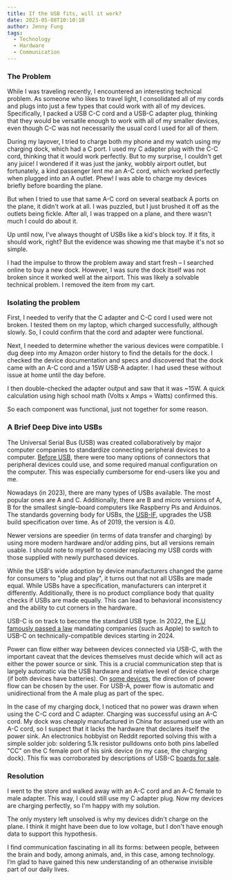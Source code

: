 ```yaml
---
title: If the USB fits, will it work?
date: 2023-05-08T10:10:10
author: Jenny Fung
tags:
  - Technology
  - Hardware
  - Communication
---
```


### The Problem

While I was traveling recently, I encountered an interesting technical problem. As someone who likes to travel light, I consolidated all of my cords and plugs into just a few types that could work with all of my devices. Specifically, I packed a USB C-C cord and a USB-C adapter plug, thinking that they would be versatile enough to work with all of my smaller devices, even though C-C was not necessarily the usual cord I used for all of them.

<!--more-->

During my layover, I tried to charge both my phone and my watch using my charging dock, which had a C port. I used my C adapter plug with the C-C cord, thinking that it would work perfectly. But to my surprise, I couldn't get any juice! I wondered if it was just the janky, wobbly airport outlet, but fortunately, a kind passenger lent me an A-C cord, which worked perfectly when plugged into an A outlet. Phew! I was able to charge my devices briefly before boarding the plane.

But when I tried to use that same A-C cord on several seatback A ports on the plane, it didn't work at all. I was puzzled, but I just brushed it off as the outlets being fickle. After all, I was trapped on a plane, and there wasn't much I could do about it.

Up until now, I've always thought of USBs like a kid's block toy. If it fits, it should work, right? But the evidence was showing me that maybe it's not so simple.

I had the impulse to throw the problem away and start fresh – I searched online to buy a new dock. However, I was sure the dock itself was not broken since it worked well at the airport. This was likely a solvable technical problem. I removed the item from my cart.

### Isolating the problem 

First, I needed to verify that the C adapter and C-C cord I used were not broken. I tested them on my laptop, which charged successfully, although slowly. So, I could confirm that the cord and adapter were functional.

Next, I needed to determine whether the various devices were compatible. I dug deep into my Amazon order history to find the details for the dock. I checked the device documentation and specs and discovered that the dock came with an A-C cord and a 15W USB-A adapter. I had used these without issue at home until the day before.



I then double-checked the adapter output and saw that it was ~15W. A quick calculation using high school math (Volts x Amps = Watts) confirmed this.

So each component was functional, just not together for some reason.

### A Brief Deep Dive into USBs

The Universal Serial Bus (USB) was created collaboratively by major computer companies to standardize connecting peripheral devices to a computer. [Before USB][usb-history], there were too many options of connectors that peripheral devices could use, and some required manual configuration on the computer. This was especially cumbersome for end-users like you and me.

Nowadays (in 2023), there are many types of USBs available. The most popular ones are A and C. Additionally, there are B and micro versions of A, B for the smallest single-board computers like Raspberry Pis and Arduinos. The standards governing body for USBs, the [USB-IF][usb-if], upgrades the USB build specification over time. As of 2019, the version is 4.0. 

Newer versions are speedier (in terms of data transfer and charging) by using more modern hardware and/or adding pins, but all versions remain usable. I should note to myself to consider replacing my USB cords with those supplied with newly purchased devices.

While the USB's wide adoption by device manufacturers changed the game for consumers to "plug and play", it turns out that not all USBs are made equal. While USBs have a specification, manufacturers can interpret it differently. Additionally, there is no product compliance body that quality checks if USBs are made equally. This can lead to behavioral inconsistency and the ability to cut corners in the hardware.

USB-C is on track to become the standard USB type. In 2022, the [E.U famously passed a law][usbc-law] mandating companies (such as Apple) to switch to USB-C on technically-compatible devices starting in 2024.

Power can flow either way between devices connected via USB-C, with the important caveat that the devices themselves must decide which will act as either the power source or sink. This is a crucial communication step that is largely automatic via the USB hardware and relative level of device charge (if both devices have batteries). On [some devices][choose-usb-adventure], the direction of power flow can be chosen by the user. For USB-A, power flow is automatic and unidirectional from the A male plug as part of the spec.

In the case of my charging dock, I noticed that no power was drawn when using the C-C cord and C adapter. Charging was successful using an A-C cord. My dock was cheaply manufactured in China for assumed use with an A-C cord, so I suspect that it lacks the hardware that declares itself the power sink. An electronics hobbyist on Reddit reported solving this with a simple solder job: soldering 5.1k resistor pulldowns onto both pins labelled "CC" on the C female port of his sink device (in my case, the charging dock). This fix was corroborated by descriptions of USB-C [boards for sale][boards-for-sale].

### Resolution

I went to the store and walked away with an A-C cord and an A-C female to male adapter.
This way, I could still use my C adapter plug. Now my devices are charging perfectly, so I'm happy with my solution.

The only mystery left unsolved is why my devices didn't charge on the plane. I think it might have been due to low voltage, but I don't have enough data to support this hypothesis.  

I find communication fascinating in all its forms: between people, between the brain and body, among animals, and, in this case, among technology. I’m glad to have gained this new understanding of an otherwise invisible part of our daily lives.

[usb-history]: https://www.eetimes.com/do-you-remember-the-world-before-usb/
[usb-if]: https://www.usb.org/
[usbc-law]: https://www.macrumors.com/2022/10/24/eu-gives-final-approval-to-usb-c-law/
[choose-usb-adventure]: https://qr.ae/pyG0ZH
[boards-for-sale]: https://www.aliexpress.com/item/1005004848158786.html
